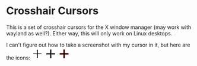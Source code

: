 # Crosshair Cursors

This is a set of crosshair cursors for the X window manager (may work with wayland as well?). Either way, this will only work on Linux desktops.

I can't figure out how to take a screenshot with my cursor in it, but here are the icons:
![active](img/active.png)
![default](img/default.png)
![problem](img/problem.png)